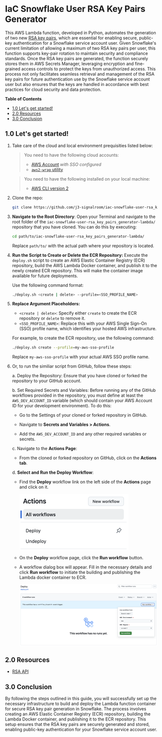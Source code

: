 # IaC Snowflake User RSA Key Pairs Generator
This AWS Lambda function, developed in Python, automates the generation of two new [RSA key pairs](https://github.com/j3-signalroom/j3-techstack-lexicon/blob/main/cryptographic-glossary.md#rsa-key-pair), which are essential for enabling secure, public-key authentication for a Snowflake service account user. Given Snowflake's current limitation of allowing a maximum of two RSA key pairs per user, this function supports key-pair rotation to maintain security and compliance standards. Once the RSA key pairs are generated, the function securely stores them in AWS Secrets Manager, leveraging encryption and fine-grained access controls to protect the keys from unauthorized access. This process not only facilitates seamless retrieval and management of the RSA key pairs for future authentication use by the Snowflake service account user but also ensures that the keys are handled in accordance with best practices for cloud security and data protection.

**Table of Contents**

<!-- toc -->
+ [1.0 Let's get started!](#10-lets-get-started)
+ [2.0 Resources](#20-resources)
+ [3.0 Conclusion](#30-conclusion)
<!-- tocstop -->

## 1.0 Let's get started!
1. Take care of the cloud and local environment prequisities listed below:
    > You need to have the following cloud accounts:
    > - [AWS Account](https://signin.aws.amazon.com/) *with SSO configured*
    > - [`aws2-wrap` utility](https://pypi.org/project/aws2-wrap/#description)

    > You need to have the following installed on your local machine:
    > - [AWS CLI version 2](https://docs.aws.amazon.com/cli/latest/userguide/getting-started-install.html)

2. Clone the repo:
    ```bash
    git clone https://github.com/j3-signalroom/iac-snowflake-user-rsa_key_pairs_generator-lambda.git
    ```

3. **Navigate to the Root Directory**: Open your Terminal and navigate to the root folder of the `iac-snowflake-user-rsa_key_pairs_generator-lambda/` repository that you have cloned. You can do this by executing:

   ```bash
   cd path/to/iac-snowflake-user-rsa_key_pairs_generator-lambda/
   ```

   Replace `path/to/` with the actual path where your repository is located.

4. **Run the Script to Create or Delete the ECR Repository:**  Execute the `deploy.sh` script to create an AWS Elastic Container Registry (ECR) repository, build the AWS Lambda Docker container, and publish it to the newly created ECR repository. This will make the container image available for future deployments.

    Use the following command format:

    ```bash
    ./deploy.sh <create | delete> --profile=<SSO_PROFILE_NAME>
    ```

5. **Replace Argument Placeholders:**
   - `<create | delete>`: Specify either `create` to create the ECR repository or `delete` to remove it.
   - `<SSO_PROFILE_NAME>`: Replace this with your AWS Single Sign-On (SSO) profile name, which identifies your hosted AWS infrastructure.

    For example, to create the ECR repository, use the following command:
    ```bash
    ./deploy.sh create --profile=my-aws-sso-profile
    ```
    Replace `my-aws-sso-profile` with your actual AWS SSO profile name.

6. Or, to run the similiar script from GitHub, follow these steps:

    a. Deploy the Repository: Ensure that you have cloned or forked the repository to your GitHub account.

    b. Set Required Secrets and Variables: Before running any of the GitHub workflows provided in the repository, you must define at least the `AWS_DEV_ACCOUNT_ID` variable (which should contain your AWS Account ID for your development environment). To do this:

    - Go to the Settings of your cloned or forked repository in GitHub.

    - Navigate to **Secrets and Variables > Actions**.

    - Add the `AWS_DEV_ACCOUNT_ID` and any other required variables or secrets.

    c. Navigate to the **Actions Page**:

    - From the cloned or forked repository on GitHub, click on the **Actions tab**.

    d. **Select and Run the Deploy Workflow**:

    - Find the **Deploy** workflow link on the left side of the **Actions** page and click on it.

        ![github-actions-workflows-screenshot](.blog/images/github-actions-workflows-screenshot.png)

    - On the **Deploy** workflow page, click the **Run workflow** button.

    - A workflow dialog box will appear. Fill in the necessary details and click **Run workflow** to initiate the building and publishing the Lambda docker container to ECR.

        ![github-deploy-workflow-screenshot](.blog/images/github-deploy-workflow-screenshot.png)

## 2.0 Resources
- [RSA API](https://cryptography.io/en/latest/hazmat/primitives/asymmetric/rsa/)

## 3.0 Conclusion
By following the steps outlined in this guide, you will successfully set up the necessary infrastructure to build and deploy the Lambda function container for secure RSA key pair generation in Snowflake. The process involves creating an AWS Elastic Container Registry (ECR) repository, building the Lambda Docker container, and publishing it to the ECR repository. This setup ensures that the RSA key pairs are securely generated and stored, enabling public-key authentication for your Snowflake service account user.
